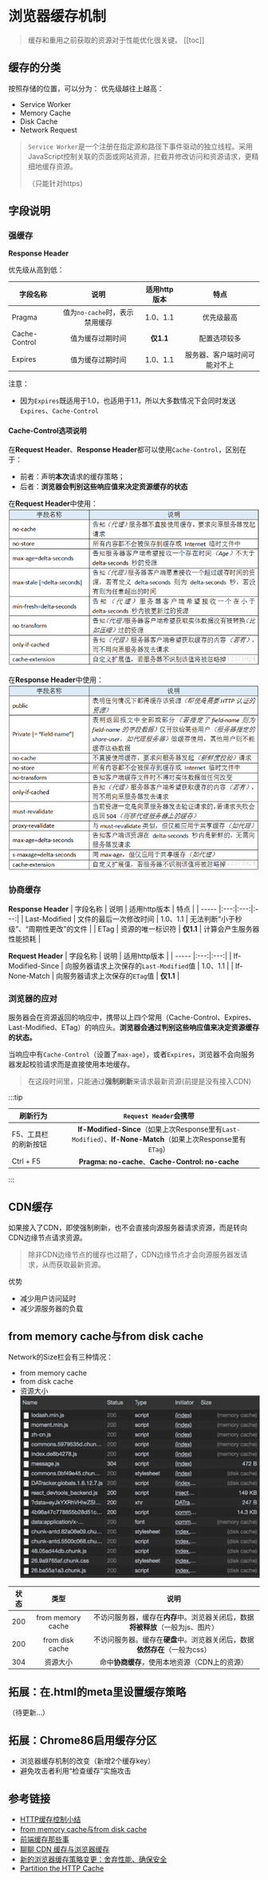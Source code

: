 # 浏览器缓存机制
> 缓存和重用之前获取的资源对于性能优化很关键。
[[toc]]

## 缓存的分类
按照存储的位置，可以分为：
优先级越往上越高：
 - Service Worker
 - Memory Cache
 - Disk Cache
 - Network Request

> `Service Worker`是一个注册在指定源和路径下事件驱动的独立线程。采用JavaScript控制关联的页面或网站资源，拦截并修改访问和资源请求，更精细地缓存资源。
> 
> （只能针对https）

## 字段说明
### 强缓存
**Response Header**

优先级从高到低：

| 字段名称 | 说明 | 适用http版本 | 特点
| ----- |:---:|:---:|:---:|
| Pragma | 值为`no-cache`时，表示禁用缓存 | 1.0、1.1 | 优先级最高 |
| Cache-Control | 值为缓存过期时间 | **仅1.1** | 配置选项较多 |
| Expires | 值为缓存过期时间 | 1.0、1.1 | 服务器、客户端时间可能对不上 |

注意：
 - 因为`Expires`既适用于1.0，也适用于1.1，所以大多数情况下会同时发送`Expires`、`Cache-Control`

#### Cache-Control选项说明
在**Request Header**、**Response Header**都可以使用`Cache-Control`，区别在于：
 - 前者：声明**本次**请求的缓存策略；
 - 后者：**浏览器会判别这些响应值来决定资源缓存的状态**

在**Request Header**中使用：
![alt](./img/browser-cache-1.png)


在**Response Header**中使用：
![alt](./img/browser-cache-2.png)

### 协商缓存
**Response Header**
| 字段名称 | 说明 | 适用http版本 | 特点 |
| ----- |:---:|:---:|:---:|
| Last-Modified | 文件的最后一次修改时间 | 1.0、1.1 | 无法判断“小于秒级”、“周期性更改”的文件 |
| ETag | 资源的唯一标识符 | **仅1.1** | 计算会产生服务器性能损耗 |

**Request Header**
| 字段名称 | 说明 | 适用http版本 |
| ----- |:---:|:---:|
| If-Modified-Since | 向服务器请求上次保存的`Last-Modified`值 | 1.0、1.1 |
| If-None-Match | 向服务器请求上次保存的`ETag`值 | **仅1.1** |

### 浏览器的应对
服务器会在资源返回的响应中，携带以上四个常用（Cache-Control、Expires、Last-Modified、ETag）的响应头。**浏览器会通过判别这些响应值来决定资源缓存的状态。**

当响应中有`Cache-Control`（设置了`max-age`），或者`Expires`，浏览器不会向服务器发起校验请求而是直接使用本地缓存。
> 在这段时间里，只能通过**强制刷新**来请求最新资源(前提是没有接入CDN)

:::tip

| 刷新行为 | `Request Header`会携带 |
| ----- |:---:|
| F5、工具栏的刷新按钮 | **If-Modified-Since**（如果上次Response里有`Last-Modified`）、**If-None-Match**（如果上次Response里有`ETag`） |
| Ctrl + F5 |  **Pragma: no-cache**、**Cache-Control: no-cache** |
:::

## CDN缓存
如果接入了CDN，即使强制刷新，也不会直接向源服务器请求资源，而是转向CDN边缘节点请求资源。
> 除非CDN边缘节点的缓存也过期了，CDN边缘节点才会向源服务器发请求，从而获取最新资源。

优势
 - 减少用户访问延时
 - 减少源服务器的负载

## from memory cache与from disk cache
Network的Size栏会有三种情况：
 - from memory cache
 - from disk cache
 - 资源大小
![alt](./img/browser-cache-3.png)

| 状态 | 类型 | 说明
| ----- |:---:|:---:|
| 200 | from memory cache | 不访问服务器，缓存在**内存**中。浏览器关闭后，数据**将被释放**（一般为js、图片） |
| 200 | from disk cache | 不访问服务器。缓存在**硬盘**中。浏览器关闭后，数据**依然存在**（一般为css） |
| 304 | 资源大小 | 命中**协商缓存**，使用本地资源（CDN上的资源） |

## 拓展：在.html的meta里设置缓存策略
（待更新...）

## 拓展：Chrome86启用缓存分区
 - 浏览器缓存机制的改变（新增2个缓存key）
 - 避免攻击者利用“检查缓存”实施攻击

## 参考链接
 - [HTTP缓存控制小结](https://imweb.io/topic/5795dcb6fb312541492eda8c)
 - [from memory cache与from disk cache](https://segmentfault.com/q/1010000013464267)
 - [前端缓存那些事](https://juejin.im/post/5e7ef4a9e51d4546f8784b21)
 - [聊聊 CDN 缓存与浏览器缓存](https://juejin.im/post/6844903844044865550)
 - [新的浏览器缓存策略变更：舍弃性能、确保安全](https://mp.weixin.qq.com/s/8oL4Z4ewTl0VbQ_0BH4n7w)
 - [Partition the HTTP Cache](https://www.chromestatus.com/feature/5730772021411840)